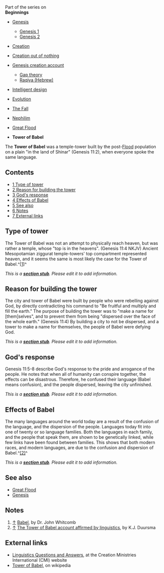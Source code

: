Part of the series on  
**Beginnings**
-   [Genesis](Genesis "Genesis")
    -   [Genesis 1](Genesis_1 "Genesis 1")
    -   [Genesis 2](Genesis_2 "Genesis 2")

-   [Creation](Creation "Creation")
-   [Creation out of nothing](Creation_out_of_nothing "Creation out of nothing")
-   [Genesis creation account](Genesis_creation_account "Genesis creation account")
    -   [Gap theory](Gap_theory "Gap theory")
    -   [Raqiya (Hebrew)](Raqiya_(Hebrew) "Raqiya (Hebrew)")

-   [Intelligent design](Intelligent_design "Intelligent design")
-   [Evolution](Evolution "Evolution")
-   [The Fall](The_Fall "The Fall")
-   [Nephilim](Nephilim "Nephilim")
-   [Great Flood](Great_Flood "Great Flood")
-   **Tower of Babel**

The **Tower of Babel** was a temple-tower built by the
post-[Flood](Great_Flood "Great Flood") population on a plain "in
the land of Shinar" (Genesis 11:2), when everyone spoke the same
language.

## Contents

-   [1 Type of tower](#Type_of_tower)
-   [2 Reason for building the tower](#Reason_for_building_the_tower)
-   [3 God's response](#God.27s_response)
-   [4 Effects of Babel](#Effects_of_Babel)
-   [5 See also](#See_also)
-   [6 Notes](#Notes)
-   [7 External links](#External_links)

## Type of tower

The Tower of Babel was not an attempt to physically reach heaven,
but was rather a temple, whose "top is in the heavens". (Genesis
11:4 NKJV) Ancient Mesopotamian ziggurat temple-towers' top
compartment represented heaven, and it seems the same is most
likely the case for the Tower of Babel.^[[1]](#note-0)^

*This is a **[section stub](http://www.theopedia.com/Category:Theopedia_sectionstubs "Category:Theopedia sectionstubs")**. Please edit it to add information.*
## Reason for building the tower

The city and tower of Babel were built by people who were rebelling
against God, by directly contradicting his command to "Be fruitful
and multiply and fill the earth." The purpose of building the tower
was to "make a name for [them]selves", and to prevent them from
being "dispersed over the face of the whole earth." (Genesis 11:4)
By building a city to not be dispersed, and a tower to make a name
for themselves, the people of Babel were defying God.

*This is a **[section stub](http://www.theopedia.com/Category:Theopedia_sectionstubs "Category:Theopedia sectionstubs")**. Please edit it to add information.*
## God's response

Genesis 11:5-8 describe God's response to the pride and arrogance
of the people. He notes that when all of humanity can conspire
together, the effects can be disastrous. Therefore, he confused
their language (Babel means confusion), and the people dispersed,
leaving the city unfinished.

*This is a **[section stub](http://www.theopedia.com/Category:Theopedia_sectionstubs "Category:Theopedia sectionstubs")**. Please edit it to add information.*
## Effects of Babel

The many languages around the world today are a result of the
confusion of the language, and the dispersion of the people.
Languages today fit into one of twenty or so language families.
Both the languages in each family, and the people that speak them,
are shown to be genetically linked, while few links have been found
between families. This shows that both modern races, and modern
languages, are due to the confusion and dispersion of
Babel.^[[2]](#note-1)^

*This is a **[section stub](http://www.theopedia.com/Category:Theopedia_sectionstubs "Category:Theopedia sectionstubs")**. Please edit it to add information.*
## See also

-   [Great Flood](Great_Flood "Great Flood")
-   [Genesis](Genesis "Genesis")

## Notes

1.  [↑](#ref-0) [Babel](http://creation.com/babel), by Dr. John
    Whitcomb
2.  [↑](#ref-1)
    [The Tower of Babel account affirmed by linguistics](http://creation.com/the-tower-of-babel-account-affirmed-by-linguistics),
    by K.J. Duursma

## External links

-   [Linguistics Questions and Answers](http://creation.com/linguistics-questions-and-answers),
    at the Creation Ministries International (CMI) website
-   [Tower of Babel](http://en.wikipedia.org/wiki/Tower_of_Babel),
    on wikipedia



